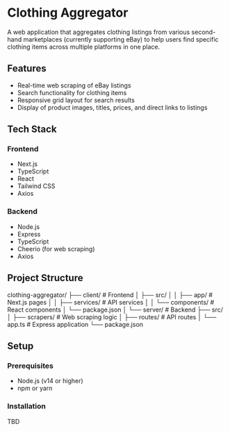 # Clothing Aggregator

A web application that aggregates clothing listings from various second-hand marketplaces (currently supporting eBay) to help users find specific clothing items across multiple platforms in one place.

## Features

- Real-time web scraping of eBay listings
- Search functionality for clothing items
- Responsive grid layout for search results
- Display of product images, titles, prices, and direct links to listings

## Tech Stack

### Frontend
- Next.js
- TypeScript
- React
- Tailwind CSS
- Axios

### Backend
- Node.js
- Express
- TypeScript
- Cheerio (for web scraping)
- Axios

## Project Structure

clothing-aggregator/
├── client/                 # Frontend
│   ├── src/
│   │   ├── app/           # Next.js pages
│   │   ├── services/      # API services
│   │   └── components/    # React components
│   └── package.json
│
└── server/                # Backend
    ├── src/
    │   ├── scrapers/      # Web scraping logic
    │   ├── routes/        # API routes
    │   └── app.ts         # Express application
    └── package.json

## Setup

### Prerequisites
- Node.js (v14 or higher)
- npm or yarn

### Installation

TBD